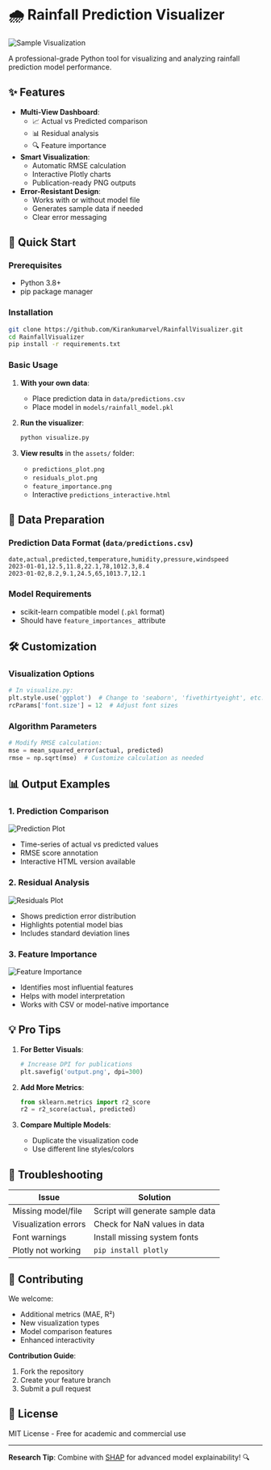 # 🌧️ Rainfall Prediction Visualizer

![Sample Visualization](assets/predictions_plot.png)

A professional-grade Python tool for visualizing and analyzing rainfall prediction model performance.

## ✨ Features

- **Multi-View Dashboard**:
  - 📈 Actual vs Predicted comparison
  - 📊 Residual analysis
  - 🔍 Feature importance
- **Smart Visualization**:
  - Automatic RMSE calculation
  - Interactive Plotly charts
  - Publication-ready PNG outputs
- **Error-Resistant Design**:
  - Works with or without model file
  - Generates sample data if needed
  - Clear error messaging

## 🚀 Quick Start

### Prerequisites
- Python 3.8+
- pip package manager

### Installation
```bash
git clone https://github.com/Kirankumarvel/RainfallVisualizer.git
cd RainfallVisualizer
pip install -r requirements.txt
```

### Basic Usage
1. **With your own data**:
   - Place prediction data in `data/predictions.csv`
   - Place model in `models/rainfall_model.pkl`

2. **Run the visualizer**:
   ```bash
   python visualize.py
   ```

3. **View results** in the `assets/` folder:
   - `predictions_plot.png`
   - `residuals_plot.png`
   - `feature_importance.png`
   - Interactive `predictions_interactive.html`

## 📂 Data Preparation

### Prediction Data Format (`data/predictions.csv`)
```csv
date,actual,predicted,temperature,humidity,pressure,windspeed
2023-01-01,12.5,11.8,22.1,78,1012.3,8.4
2023-01-02,8.2,9.1,24.5,65,1013.7,12.1
```

### Model Requirements
- scikit-learn compatible model (`.pkl` format)
- Should have `feature_importances_` attribute

## 🛠️ Customization

### Visualization Options
```python
# In visualize.py:
plt.style.use('ggplot')  # Change to 'seaborn', 'fivethirtyeight', etc.
rcParams['font.size'] = 12  # Adjust font sizes
```

### Algorithm Parameters
```python
# Modify RMSE calculation:
mse = mean_squared_error(actual, predicted)
rmse = np.sqrt(mse)  # Customize calculation as needed
```

## 📊 Output Examples

### 1. Prediction Comparison
![Prediction Plot](assets/predictions_plot.png)
- Time-series of actual vs predicted values
- RMSE score annotation
- Interactive HTML version available

### 2. Residual Analysis
![Residuals Plot](assets/residuals_plot.png)
- Shows prediction error distribution
- Highlights potential model bias
- Includes standard deviation lines

### 3. Feature Importance
![Feature Importance](assets/feature_importance.png)
- Identifies most influential features
- Helps with model interpretation
- Works with CSV or model-native importance

## 💡 Pro Tips

1. **For Better Visuals**:
   ```python
   # Increase DPI for publications
   plt.savefig('output.png', dpi=300)
   ```

2. **Add More Metrics**:
   ```python
   from sklearn.metrics import r2_score
   r2 = r2_score(actual, predicted)
   ```

3. **Compare Multiple Models**:
   - Duplicate the visualization code
   - Use different line styles/colors

## 🐛 Troubleshooting

| Issue | Solution |
|-------|----------|
| Missing model/file | Script will generate sample data |
| Visualization errors | Check for NaN values in data |
| Font warnings | Install missing system fonts |
| Plotly not working | `pip install plotly` |

## 🤝 Contributing

We welcome:
- Additional metrics (MAE, R²)
- New visualization types
- Model comparison features
- Enhanced interactivity

**Contribution Guide**:
1. Fork the repository
2. Create your feature branch
3. Submit a pull request

## 📜 License

MIT License - Free for academic and commercial use

---

**Research Tip**: Combine with [SHAP](https://github.com/slundberg/shap) for advanced model explainability! 🔍
